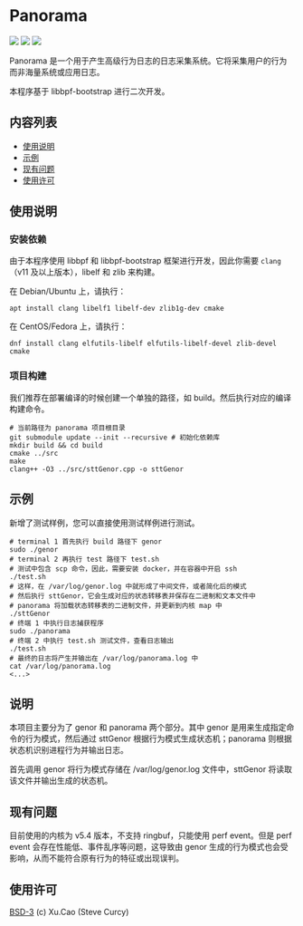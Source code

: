 # Panorama

[![](https://img.shields.io/badge/Author-Xu.Cao-lightgreen)](https://github.com/SteveCurcy) [![](https://img.shields.io/badge/Dependencies-libbpf-blue)](https://github.com/libbpf/libbpf-bootstrap) ![](https://img.shields.io/badge/Version-7.5.1-yellow)

Panorama 是一个用于产生高级行为日志的日志采集系统。它将采集用户的行为而非海量系统或应用日志。

本程序基于 libbpf-bootstrap 进行二次开发。

## 内容列表

- [使用说明](#使用说明)
- [示例](#示例)
- [现有问题](#现有问题)
- [使用许可](#使用许可)

## 使用说明

### 安装依赖

由于本程序使用 libbpf 和 libbpf-bootstrap 框架进行开发，因此你需要 `clang`（v11 及以上版本），libelf 和 zlib 来构建。

在 Debian/Ubuntu 上，请执行：

```shell
apt install clang libelf1 libelf-dev zlib1g-dev cmake
```

在 CentOS/Fedora 上，请执行：

```shell
dnf install clang elfutils-libelf elfutils-libelf-devel zlib-devel cmake
```

### 项目构建

我们推荐在部署编译的时候创建一个单独的路径，如 build。然后执行对应的编译构建命令。

```shell
# 当前路径为 panorama 项目根目录
git submodule update --init --recursive # 初始化依赖库
mkdir build && cd build
cmake ../src
make
clang++ -O3 ../src/sttGenor.cpp -o sttGenor
```

## 示例

新增了测试样例，您可以直接使用测试样例进行测试。

```shell
# terminal 1 首先执行 build 路径下 genor
sudo ./genor
# terminal 2 再执行 test 路径下 test.sh
# 测试中包含 scp 命令，因此，需要安装 docker，并在容器中开启 ssh
./test.sh
# 这样，在 /var/log/genor.log 中就形成了中间文件，或者简化后的模式
# 然后执行 sttGenor，它会生成对应的状态转移表并保存在二进制和文本文件中
# panorama 将加载状态转移表的二进制文件，并更新到内核 map 中 
./sttGenor
# 终端 1 中执行日志捕获程序
sudo ./panorama
# 终端 2 中执行 test.sh 测试文件，查看日志输出
./test.sh
# 最终的日志将产生并输出在 /var/log/panorama.log 中
cat /var/log/panorama.log
<...>
```

## 说明

本项目主要分为了 genor 和 panorama 两个部分。其中 genor 是用来生成指定命令的行为模式，然后通过 sttGenor 根据行为模式生成状态机；panorama 则根据状态机识别进程行为并输出日志。

首先调用 genor 将行为模式存储在 /var/log/genor.log 文件中，sttGenor 将读取该文件并输出生成的状态机。

## 现有问题

目前使用的内核为 v5.4 版本，不支持 ringbuf，只能使用 perf event。但是 perf event 会存在性能低、事件乱序等问题，这导致由 genor 生成的行为模式也会受影响，从而不能符合原有行为的特征或出现误判。

## 使用许可

[BSD-3](./LICENSE) (c) Xu.Cao (Steve Curcy)
